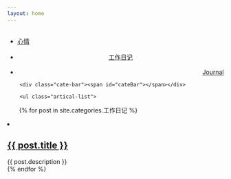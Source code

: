 ```yaml
---
layout: home
---
```


<div class="index-content 工作日记">
    <div class="section">
        <ul class="artical-cate">
            <li><a href="/"><span>心情</span></a></li>
            <li class="on" style="text-align:center"><a href="/dejavu"><span>工作日记</span></a></li>
            <li style="text-align:right"><a href="/旅行"><span>Journal</span></a></li>
        </ul>

        <div class="cate-bar"><span id="cateBar"></span></div>

        <ul class="artical-list">
        {% for post in site.categories.工作日记 %}
            <li>
                <h2>
                    <a href="{{ post.url }}">{{ post.title }}</a>
                </h2>
                <div class="title-desc">{{ post.description }}</div>
            </li>
        {% endfor %}
        </ul>
    </div>
    <div class="aside">
    </div>
</div>
